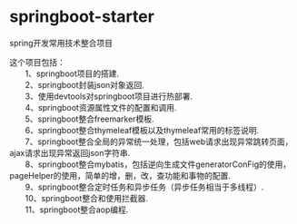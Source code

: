 # springboot-starter
spring开发常用技术整合项目

这个项目包括：<br/>
&nbsp;&nbsp;&nbsp;&nbsp;&nbsp;&nbsp;	1、springboot项目的搭建.<br/>
&nbsp;&nbsp;&nbsp;&nbsp;&nbsp;&nbsp;	2、springboot封装json对象返回.<br/>
&nbsp;&nbsp;&nbsp;&nbsp;&nbsp;&nbsp;	3、使用devtools对springboot项目进行热部署.<br/>
&nbsp;&nbsp;&nbsp;&nbsp;&nbsp;&nbsp;	4、springboot资源属性文件的配置和调用.<br/>
&nbsp;&nbsp;&nbsp;&nbsp;&nbsp;&nbsp;	5、springboot整合freemarker模板.<br/>
&nbsp;&nbsp;&nbsp;&nbsp;&nbsp;&nbsp;	6、springboot整合thymeleaf模板以及thymeleaf常用的标签说明.<br/>
&nbsp;&nbsp;&nbsp;&nbsp;&nbsp;&nbsp;	7、springboot整合全局的异常统一处理，包括web请求出现异常跳转页面，ajax请求出现异常返回json字符串.<br/>
&nbsp;&nbsp;&nbsp;&nbsp;&nbsp;&nbsp;	8、springboot整合mybatis，包括逆向生成文件generatorConFig的使用，pageHelper的使用，简单的增，删，改，查功能和事物的配置.<br/>
&nbsp;&nbsp;&nbsp;&nbsp;&nbsp;&nbsp;	9、springboot整合定时任务和异步任务（异步任务相当于多线程）.<br/>
&nbsp;&nbsp;&nbsp;&nbsp;&nbsp;&nbsp;	10、springboot整合和使用拦截器.<br/>
&nbsp;&nbsp;&nbsp;&nbsp;&nbsp;&nbsp;	11、springboot整合aop编程.<br/>
